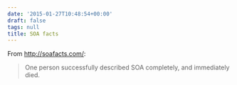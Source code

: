 ```yaml
---
date: '2015-01-27T10:48:54+00:00'
draft: false
tags: null
title: SOA facts
---
```


From http://soafacts.com/:

>One person successfully described SOA completely, and immediately died.
